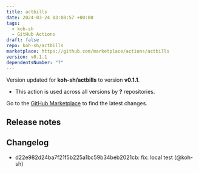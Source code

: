 ```yaml
---
title: actbills
date: 2024-03-24 03:08:57 +00:00
tags:
  - koh-sh
  - GitHub Actions
draft: false
repo: koh-sh/actbills
marketplace: https://github.com/marketplace/actions/actbills
version: v0.1.1
dependentsNumber: "?"
---
```



Version updated for **koh-sh/actbills** to version **v0.1.1**.
- This action is used across all versions by **?** repositories.

Go to the [GitHub Marketplace](https://github.com/marketplace/actions/actbills) to find the latest changes.

## Release notes

## Changelog
* d22e982d24ba7f21f5b225a1bc59b34beb2021cb: fix: local test (@koh-sh)


